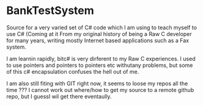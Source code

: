# BankTestSystem
Source for a very varied set of C# code which I am using to teach myself to use C# (Coming at it From my original history of being a Raw C developer for many years, writing mostly Internet based applications such as a Fax system.

I am learnin rapidly, bitc# is very dirferent to my Raw C experiences.  I used to use pointers and pointers to pointers etc withutany problems, but some of this c#
encapsulation confuses the hell out of me.

I am also still fiting with GIT right now, it seems to loose my repos all the time ???  I cannot work out where/how to get my source to a remote github repo, but I guessI wil get there eventaully.
